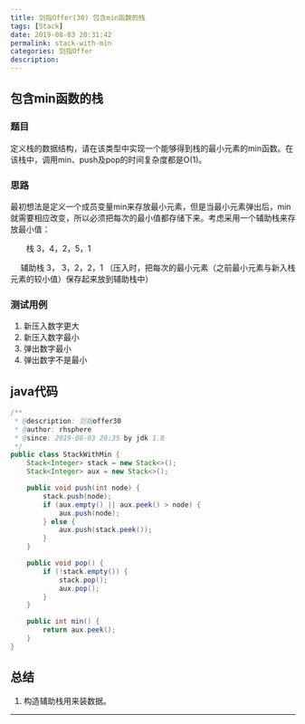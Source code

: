 ```yaml
---
title: 剑指Offer(30) 包含min函数的栈
tags: [Stack]
date: 2019-08-03 20:31:42
permalink: stack-with-min
categories: 剑指Offer
description:
---
```

<p class="description"></p>


<!-- more -->

## 包含min函数的栈

### 题目
  定义栈的数据结构，请在该类型中实现一个能够得到栈的最小元素的min函数。在该栈中，调用min、push及pop的时间复杂度都是O(1)。


### 思路

最初想法是定义一个成员变量min来存放最小元素，但是当最小元素弹出后，min就需要相应改变，所以必须把每次的最小值都存储下来。考虑采用一个辅助栈来存放最小值：

　　栈  3，4，2，5，1

　   辅助栈 3， 3，2，2，1
（压入时，把每次的最小元素（之前最小元素与新入栈元素的较小值）保存起来放到辅助栈中）

### 测试用例
1. 新压入数字更大
2. 新压入数字最小
3. 弹出数字最小
4. 弹出数字不是最小

## java代码

```java
/**
 * @description: 剑指offer30
 * @author: rhsphere
 * @since: 2019-08-03 20:35 by jdk 1.8
 */
public class StackWithMin {
	Stack<Integer> stack = new Stack<>();
	Stack<Integer> aux = new Stack<>();

	public void push(int node) {
		stack.push(node);
		if (aux.empty() || aux.peek() > node) {
			aux.push(node);
		} else {
			aux.push(stack.peek());
		}
	}

	public void pop() {
		if (!stack.empty()) {
			stack.pop();
			aux.pop();
		}
	}

	public int min() {
		return aux.peek();
	}
}
```

## 总结
1. 构造辅助栈用来装数据。

<hr />